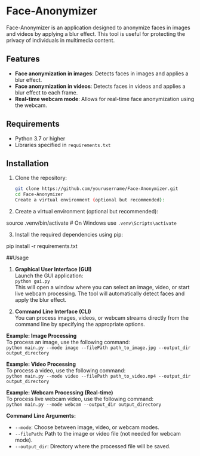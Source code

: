 # Face-Anonymizer

Face-Anonymizer is an application designed to anonymize faces in images and videos by applying a blur effect. This tool is useful for protecting the privacy of individuals in multimedia content.

## Features

- **Face anonymization in images**: Detects faces in images and applies a blur effect.
- **Face anonymization in videos**: Detects faces in videos and applies a blur effect to each frame.
- **Real-time webcam mode**: Allows for real-time face anonymization using the webcam.

## Requirements

- Python 3.7 or higher
- Libraries specified in `requirements.txt`

## Installation

1. Clone the repository:

   ```bash
   git clone https://github.com/yourusername/Face-Anonymizer.git
   cd Face-Anonymizer
   Create a virtual environment (optional but recommended):
2. Create a virtual environment (optional but recommended):

source .venv/bin/activate  # On Windows use `.venv\Scripts\activate`

3. Install the required dependencies using pip:

pip install -r requirements.txt

##Usage

1. **Graphical User Interface (GUI)**  
Launch the GUI application:  
`python gui.py`  
This will open a window where you can select an image, video, or start live webcam processing. The tool will automatically detect faces and apply the blur effect.

2. **Command Line Interface (CLI)**  
You can process images, videos, or webcam streams directly from the command line by specifying the appropriate options.

**Example: Image Processing**  
To process an image, use the following command:  
`python main.py --mode image --filePath path_to_image.jpg --output_dir output_directory`

**Example: Video Processing**  
To process a video, use the following command:  
`python main.py --mode video --filePath path_to_video.mp4 --output_dir output_directory`

**Example: Webcam Processing (Real-time)**  
To process live webcam video, use the following command:  
`python main.py --mode webcam --output_dir output_directory`

**Command Line Arguments:**
- `--mode`: Choose between image, video, or webcam modes.
- `--filePath`: Path to the image or video file (not needed for webcam mode).
- `--output_dir`: Directory where the processed file will be saved.

